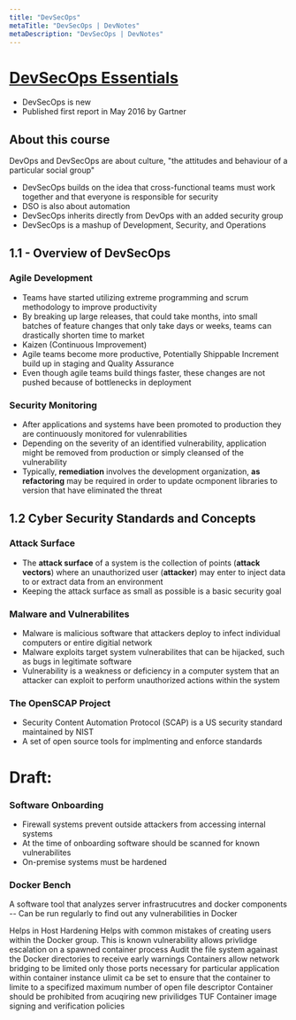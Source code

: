 ```yaml
---
title: "DevSecOps"
metaTitle: "DevSecOps | DevNotes"
metaDescription: "DevSecOps | DevNotes"
---
```


# [DevSecOps Essentials](https://linuxacademy.com/cp/modules/view/id/266)

* DevSecOps is new
* Published first report in May 2016 by Gartner

## About this course
DevOps and DevSecOps are about culture, "the attitudes and behaviour of a particular social group"

* DevSecOps builds on the idea that cross-functional teams must work together and that everyone is responsible for security
* DSO is also about automation
* DevSecOps inherits directly from DevOps with an added security group
* DevSecOps is a mashup of Development, Security, and Operations

## 1.1 - Overview of DevSecOps

### Agile Development
* Teams have started utilizing extreme programming and scrum methodology to improve productivity
* By breaking up large releases, that could take months, into small batches of feature changes that only take days or weeks, teams can drastically shorten time to market
* Kaizen (Continuous Improvement)
* Agile teams become more productive, Potentially Shippable Increment build up in staging and Quality Assurance
* Even though agile teams build things faster, these changes are not pushed because of bottlenecks in deployment


### Security Monitoring
* After applications and systems have been promoted to production they are continuously monitored for vulenrabilities
* Depending on the severity of an identified vulnerability, application might be removed from production or simply cleansed of the vulnerability
* Typically, **remediation** involves the development organization, **as refactoring** may be required in order to update ocmponent libraries to version that have eliminated the threat

## 1.2 Cyber Security Standards and Concepts

### Attack Surface
* The **attack surface** of a system is the collection of points (**attack vectors**) where an unauthorized user (**attacker**) may enter to inject data to or extract data from an environment
* Keeping the attack surface as small as possible is a basic security goal

### Malware and Vulnerabilites
* Malware is malicious software that attackers deploy to infect individual computers or entire digitial network
* Malware exploits target system vulnerabilites that can be hijacked, such as bugs in legitimate software
* Vulnerability is a weakness or deficiency in a computer system that an attacker can exploit to perform unauthorized actions within the system

### The OpenSCAP Project
* Security Content Automation Protocol (SCAP) is a US security standard maintained by NIST
* A set of open source tools for implmenting and enforce standards







# Draft:
### Software Onboarding
* Firewall systems prevent outside attackers from accessing internal systems
* At the time of onboarding software should be scanned for known vulnerabilites
* On-premise systems must be hardened


### Docker Bench

A software tool that analyzes server infrastrucutres and docker components -- Can be run regularly to find out any vulnerabilities in Docker

Helps in Host Hardening
Helps with common mistakes of creating users within the Docker group. This is known vulnerability allows privlidge escalation on a spawned container process
Audit the file system againast the Docker directories to receive early warnings
Containers allow network bridging to be limited only those ports necessary for particular application within container instance
ulimit ca be set to ensure that the container to limite to a specifized maximum number of open file descriptor
Container should be prohibited from acuqiring new privilidges
TUF
Container image signing and verification policies